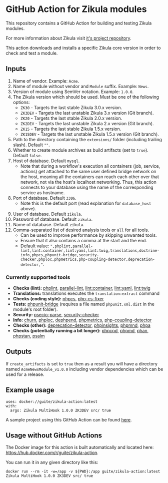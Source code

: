 # GitHub Action for Zikula modules

This repository contains a GitHub Action for building and testing Zikula modules.

For more information about Zikula visit [it's project repository](https://github.com/zikula/core/).

This action downloads and installs a specific Zikula core version in order to check and test a module.

## Inputs

1. Name of vendor. Example: `Acme`.
2. Name of module without vendor and `Module` suffix. Example: `News`.
3. Version of module using SemVer notation. Example: `1.0.0`.
4. The Zikula version which should be used. Must be one of the following options:
    - `ZK30` - Targets the last stable Zikula 3.0.x version.
    - `ZK3DEV` - Targets the last unstable Zikula 3.x version (Git branch).
    - `ZK20` - Targets the last stable Zikula 2.0.x version.
    - `ZK2DEV` - Targets the last unstable Zikula 2.x version (Git branch).
    - `ZK15` - Targets the last stable Zikula 1.5.x version.
    - `ZK15DEV` - Targets the last unstable Zikula 1.5.x version (Git branch).
5. Path to the directory containing the `extensions/` folder (including trailing slash). Default `""`.
6. Whether to create module archives as build artifacts (set to `true`). Default `false`.
7. Host of database. Default `mysql`.
    - Note that during a workflow's execution all containers (job, service, actions) get attached to the same user defined bridge network on the host, meaning all the containers can reach each other over that network, not via the host's localhost networking. Thus, this action connects to your database using the name of the corresponding service as hostname.
8. Port of database. Default `3306`.
    - Note this is the default port (read explanation for `database_host` above).
9. User of database. Default `zikula`.
10. Password of database. Default `zikula`.
11. Name of database. Default `zikula`.
12. Comma-separated list of desired analysis tools or `all` for all tools.
    - Can be used to improve performance by skipping unwanted tools.
    - Ensure that it also contains a comma at the start and the end.
    - Default value: `",phplint,parallel-lint,lint:container,lint:yaml,lint:twig,translations,doctrine-info,phpcs,phpunit-bridge,security-checker,phploc,phpmetrics,php-coupling-detector,deprecation-detector,"`.

### Currently supported tools

- **Checks (lint):** [phplint](https://github.com/overtrue/phplint), [parallel-lint](https://github.com/JakubOnderka/PHP-Parallel-Lint), [lint:container](https://symfony.com/blog/new-in-symfony-4-4-service-container-linter), [lint:yaml](https://symfony.com/doc/current/components/yaml.html#syntax-validation), [lint:twig](https://symfony.com/doc/current/templates.html#linting-twig-templates)
- **Translations:** translations executes the `translation:extract` command
- **Checks (coding style):** [phpcs](https://github.com/squizlabs/PHP_CodeSniffer), [php-cs-fixer](https://cs.symfony.com/)
- **Tests:** [phpunit-bridge](https://symfony.com/doc/current/components/phpunit_bridge.html) (requires a file named `phpunit.xml.dist` in the module's root folder).
- **Security:** [psecio-parse](https://github.com/psecio/parse), [security-checker](https://github.com/sensiolabs/security-checker)
- **Info:** [churn](https://github.com/bmitch/churn-php), [phploc](https://github.com/sebastianbergmann/phploc), [dephpend](https://dephpend.com/), [phpmetrics](https://github.com/phpmetrics/PhpMetrics), [php-coupling-detector](https://akeneo.github.io/php-coupling-detector/)
- **Checks (other):** [deprecation-detector](https://github.com/sensiolabs-de/deprecation-detector), [phpinsights](https://phpinsights.com/), [phpmnd](https://github.com/povils/phpmnd), [phpa](https://github.com/rskuipers/php-assumptions)
- **Checks (potentially running a bit longer):** [phpcpd](https://github.com/sebastianbergmann/phpcpd), [phpmd](https://github.com/phpmd/phpmd), [phan](https://github.com/phan/phan), [phpstan](https://github.com/phpstan/phpstan), [psalm](https://github.com/vimeo/psalm)

## Outputs

If `create_artifacts` is set to `true` then as a result you will have a directory named `AcmeNewsModule_v1.0.0` including vendor dependencies which can be used for a release.

## Example usage

```
uses: docker://guite/zikula-action:latest
with:
  args: Zikula MultiHook 1.0.0 ZK3DEV src/ true
```

A sample project using this GitHub Action can be found [here](https://github.com/Guite/test-actions).

## Usage without GitHub Actions

The Docker image for this action is built automatically and located here: <https://hub.docker.com/r/guite/zikula-action>.

You can run it in any given directory like this:

```
docker run --rm -it -w=/app -v ${PWD}:/app guite/zikula-action:latest Zikula MultiHook 1.0.0 ZK3DEV src/ true
```
